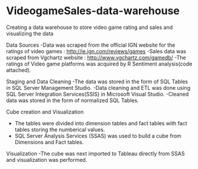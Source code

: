 # VideogameSales-data-warehouse
Creating a data warehouse to store video game rating and sales and visualizing the data

Data Sources
-Data was scraped from the official IGN website for the ratings of video games : http://ie.ign.com/reviews/games
-Sales data was scraped from Vgchartz website : http://www.vgchartz.com/gamedb/
-The ratings of Video game platforms was acquired by R Sentiment analysis(code attached).

Staging and Data Cleaning
-The data was stored in the form of SQL Tables in SQL Server Management Studio.
-Data cleaning and ETL was done using SQL Server Integration Services(SSIS) in Microsoft Visual Studio.
-Cleaned data was stored in the form of normalized SQL Tables.

Cube creation and Visualization
- The tables were divided into dimension tables and fact tables with fact tables storing the numberical values.
- SQL Server Analysis Services (SSAS) was used to build a cube from Dimensions and Fact tables.

Visualization
-The cube was next imported to Tableau directly from SSAS and visualization was performed.

